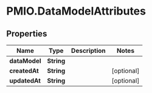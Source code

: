 # PMIO.DataModelAttributes

## Properties
Name | Type | Description | Notes
------------ | ------------- | ------------- | -------------
**dataModel** | **String** |  | 
**createdAt** | **String** |  | [optional] 
**updatedAt** | **String** |  | [optional] 


